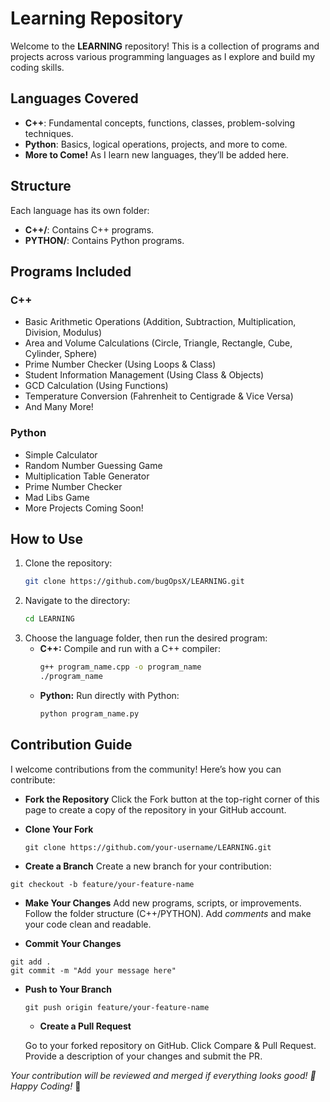 # Learning Repository

Welcome to the **LEARNING** repository! This is a collection of programs and projects across various programming languages as I explore and build my coding skills.

## Languages Covered
- **C++**: Fundamental concepts, functions, classes, problem-solving techniques.
- **Python**: Basics, logical operations, projects, and more to come.
- **More to Come!** As I learn new languages, they’ll be added here.

## Structure
Each language has its own folder:
- **C++/**: Contains C++ programs.
- **PYTHON/**: Contains Python programs.

## Programs Included
### C++
- Basic Arithmetic Operations (Addition, Subtraction, Multiplication, Division, Modulus)
- Area and Volume Calculations (Circle, Triangle, Rectangle, Cube, Cylinder, Sphere)
- Prime Number Checker (Using Loops & Class)
- Student Information Management (Using Class & Objects)
- GCD Calculation (Using Functions)
- Temperature Conversion (Fahrenheit to Centigrade & Vice Versa)
- And Many More!

### Python
- Simple Calculator
- Random Number Guessing Game
- Multiplication Table Generator
- Prime Number Checker
- Mad Libs Game
- More Projects Coming Soon!

## How to Use
1. Clone the repository:
   ```bash
   git clone https://github.com/bugOpsX/LEARNING.git
   ```
2. Navigate to the directory:
   ```bash
   cd LEARNING
   ```
3. Choose the language folder, then run the desired program:
   - **C++:** Compile and run with a C++ compiler:
     ```bash
     g++ program_name.cpp -o program_name
     ./program_name
     ```
   - **Python:** Run directly with Python:
     ```bash
     python program_name.py
     ```

## Contribution Guide
I welcome contributions from the community! Here’s how you can contribute:

- **Fork the Repository**
Click the Fork button at the top-right corner of this page to create a copy of the repository in your GitHub account.

- **Clone Your Fork**
  ```
  git clone https://github.com/your-username/LEARNING.git
   ```
  
- **Create a Branch**
  Create a new branch for your contribution:
```
git checkout -b feature/your-feature-name
```

- **Make Your Changes**
Add new programs, scripts, or improvements.
Follow the folder structure (C++/PYTHON).
Add *comments* and make your code clean and readable.

- **Commit Your Changes**
```
git add .
git commit -m "Add your message here"
```

- **Push to Your Branch**
  ```
  git push origin feature/your-feature-name
  ```

  - **Create a Pull Request**

  Go to your forked repository on GitHub.
  Click Compare & Pull Request.
  Provide a description of your changes and submit the PR.

*Your contribution will be reviewed and merged if everything looks good! 🎉
Happy Coding!* 🚀

